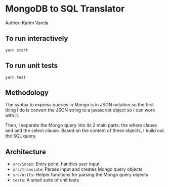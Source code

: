# MongoDB to SQL Translator

Author: Karim Varela

## To run interactively

`yarn start`

## To run unit tests

`yarn test`

## Methodology

The syntax to express queries in Mongo is in JSON notation so the first thing I do is convert the JSON string to a javascript object so I can work with it.

Then, I separate the Mongo query into its 2 main parts: the where clause and and the select clause. Based on the content of these objects, I build out the SQL query.

## Architecture

-   `src/index`: Entry point, handles user input
-   `src/translate`: Parses input and creates Mongo query objects
-   `src/utils`: Helper functions for parsing the Mongo query objects
-   `tests`: A small suite of unit tests
